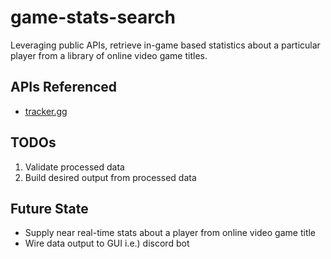 # game-stats-search
Leveraging public APIs, retrieve in-game based statistics about a particular player from a library of online video game titles.

## APIs Referenced
* [tracker.gg](https://tracker.gg/developers/docs/getting-started)

## TODOs
1. Validate processed data
2. Build desired output from processed data

## Future State
* Supply near real-time stats about a player from online video game title
* Wire data output to GUI i.e.) discord bot

